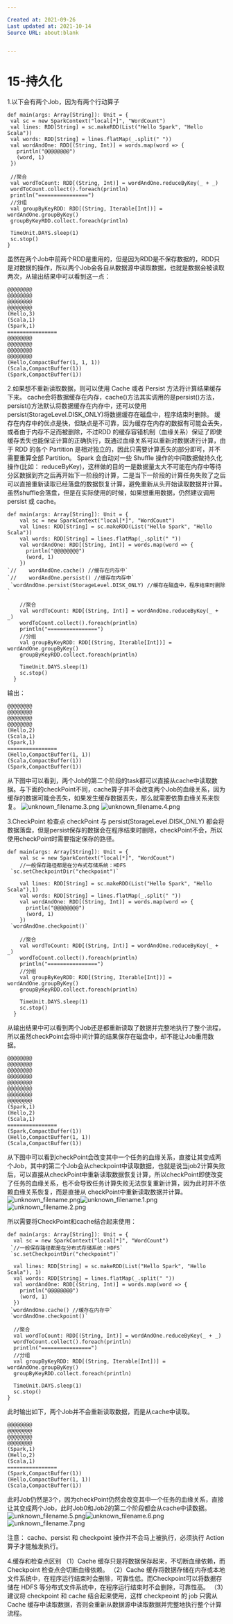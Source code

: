 ```yaml
---

Created at: 2021-09-26
Last updated at: 2021-10-14
Source URL: about:blank


---
```


# 15-持久化


1.以下会有两个Job，因为有两个行动算子
```
def main(args: Array[String]): Unit = {
 val sc = new SparkContext("local[*]", "WordCount")
 val lines: RDD[String] = sc.makeRDD(List("Hello Spark", "Hello Scala"))
 val words: RDD[String] = lines.flatMap(_.split(" "))
 val wordAndOne: RDD[(String, Int)] = words.map(word => {
   println("@@@@@@@@")
   (word, 1)
 })

 //聚合
 val wordToCount: RDD[(String, Int)] = wordAndOne.reduceByKey(_ + _)
 wordToCount.collect().foreach(println)
 println("================")
 //分组
 val groupByKeyRDD: RDD[(String, Iterable[Int])] = wordAndOne.groupByKey()
 groupByKeyRDD.collect.foreach(println)

 TimeUnit.DAYS.sleep(1)
 sc.stop()
}
```
虽然在两个Job中前两个RDD是重用的，但是因为RDD是不保存数据的，RDD只是对数据的操作，所以两个Job会各自从数据源中读取数据，也就是数据会被读取两次，从输出结果中可以看到这一点：
```
@@@@@@@@
@@@@@@@@
@@@@@@@@
@@@@@@@@
(Hello,3)
(Scala,1)
(Spark,1)
================
@@@@@@@@
@@@@@@@@
@@@@@@@@
@@@@@@@@
(Hello,CompactBuffer(1, 1, 1))
(Scala,CompactBuffer(1))
(Spark,CompactBuffer(1))
```

2.如果想不重新读取数据，则可以使用 Cache 或者 Persist 方法将计算结果缓存下来。
cache会将数据缓存在内存，cache()方法其实调用的是persist()方法，persist()方法默认将数据缓存在内存中，还可以使用persist(StorageLevel.DISK\_ONLY)将数据缓存在磁盘中，程序结束时删除。
缓存在内存中的优点是快，但缺点是不可靠，因为缓存在内存的数据有可能会丢失，或者由于内存不足而被删除，不过RDD 的缓存容错机制（血缘关系）保证了即使缓存丢失也能保证计算的正确执行，既通过血缘关系可以重新对数据进行计算，由于 RDD 的各个 Partition 是相对独立的，因此只需要计算丢失的部分即可，并不需要重算全部 Partition。
Spark 会自动对一些 Shuffle 操作的中间数据做持久化操作(比如： reduceByKey)，这样做的目的一是数据量太大不可能在内存中等待分区数据到齐之后再开始下一阶段的计算，二是当下一阶段的计算任务失败了之后可以直接重新读取已经落盘的数据恢复计算，避免重新从头开始读取数据并计算。虽然shuffle会落盘，但是在实际使用的时候，如果想重用数据，仍然建议调用 persist 或 cache。
```
def main(args: Array[String]): Unit = {
    val sc = new SparkContext("local[*]", "WordCount")
    val lines: RDD[String] = sc.makeRDD(List("Hello Spark", "Hello Scala"))
    val words: RDD[String] = lines.flatMap(_.split(" "))
    val wordAndOne: RDD[(String, Int)] = words.map(word => {
      println("@@@@@@@@")
      (word, 1)
    })
`//    wordAndOne.cache() //缓存在内存中`
`//    wordAndOne.persist() //缓存在内存中`
 `wordAndOne.persist(StorageLevel.DISK_ONLY) //缓存在磁盘中，程序结束时删除`

    //聚合
    val wordToCount: RDD[(String, Int)] = wordAndOne.reduceByKey(_ + _)
    wordToCount.collect().foreach(println)
    println("================")
    //分组
    val groupByKeyRDD: RDD[(String, Iterable[Int])] = wordAndOne.groupByKey()
    groupByKeyRDD.collect.foreach(println)

    TimeUnit.DAYS.sleep(1)
    sc.stop()
  }
```
输出：
```
@@@@@@@@
@@@@@@@@
@@@@@@@@
@@@@@@@@
(Hello,2)
(Scala,1)
(Spark,1)
================
(Hello,CompactBuffer(1, 1))
(Scala,CompactBuffer(1))
(Spark,CompactBuffer(1))
```
从下图中可以看到，两个Job的第二个阶段的task都可以直接从cache中读取数据。与下面的checkPoint不同，cache算子并不会改变两个Job的血缘关系，因为缓存的数据可能会丢失，如果发生缓存数据丢失，那么就需要依靠血缘关系来恢复。
![unknown_filename.3.png](./_resources/15-持久化.resources/unknown_filename.3.png) ![unknown_filename.4.png](./_resources/15-持久化.resources/unknown_filename.4.png)

3.CheckPoint 检查点
checkPoint 与 persist(StorageLevel.DISK\_ONLY) 都会将数据落盘，但是persist保存的数据会在程序结束时删除，checkPoint不会，所以使用checkPoint时需要指定保存的路径。
```
def main(args: Array[String]): Unit = {
    val sc = new SparkContext("local[*]", "WordCount")
    //一般保存路径都是在分布式存储系统：HDFS
 `sc.setCheckpointDir("checkpoint")`

    val lines: RDD[String] = sc.makeRDD(List("Hello Spark", "Hello Scala"),1)
    val words: RDD[String] = lines.flatMap(_.split(" "))
    val wordAndOne: RDD[(String, Int)] = words.map(word => {
      println("@@@@@@@@")
      (word, 1)
    })
 `wordAndOne.checkpoint()`

    //聚合
    val wordToCount: RDD[(String, Int)] = wordAndOne.reduceByKey(_ + _)
    wordToCount.collect().foreach(println)
    println("================")
    //分组
    val groupByKeyRDD: RDD[(String, Iterable[Int])] = wordAndOne.groupByKey()
    groupByKeyRDD.collect.foreach(println)

    TimeUnit.DAYS.sleep(1)
    sc.stop()
  }
```
从输出结果中可以看到两个Job还是都重新读取了数据并完整地执行了整个流程，所以虽然checkPoint会将中间计算的结果保存在磁盘中，却不能让Job重用数据。
```
@@@@@@@@
@@@@@@@@
@@@@@@@@
@@@@@@@@
@@@@@@@@
@@@@@@@@
@@@@@@@@
@@@@@@@@
(Spark,1)
(Hello,2)
(Scala,1)
================
(Spark,CompactBuffer(1))
(Hello,CompactBuffer(1, 1))
(Scala,CompactBuffer(1))
```
从下图中可以看到checkPoint会改变其中一个任务的血缘关系，直接让其变成两个Job，其中的第二个Job会从checkpoint中读取数据，也就是说当job2计算失败后，可以直接从checkPoint中重新读取数据恢复计算，所以checkPoint即使改变了任务的血缘关系，也不会导致任务计算失败无法恢复重新计算，因为此时并不依赖血缘关系恢复，而是直接从 checkPoint中重新读取数据并计算。
![unknown_filename.png](./_resources/15-持久化.resources/unknown_filename.png)![unknown_filename.1.png](./_resources/15-持久化.resources/unknown_filename.1.png)![unknown_filename.2.png](./_resources/15-持久化.resources/unknown_filename.2.png)

所以需要将CheckPoint和cache结合起来使用：
```
def main(args: Array[String]): Unit = {
  val sc = new SparkContext("local[*]", "WordCount")
 `//一般保存路径都是在分布式存储系统：HDFS`
 `sc.setCheckpointDir("checkpoint")`

  val lines: RDD[String] = sc.makeRDD(List("Hello Spark", "Hello Scala"), 1)
  val words: RDD[String] = lines.flatMap(_.split(" "))
  val wordAndOne: RDD[(String, Int)] = words.map(word => {
    println("@@@@@@@@")
    (word, 1)
  })
 `wordAndOne.cache() //缓存在内存中`
 `wordAndOne.checkpoint()`

  //聚合
  val wordToCount: RDD[(String, Int)] = wordAndOne.reduceByKey(_ + _)
  wordToCount.collect().foreach(println)
  println("================")
  //分组
  val groupByKeyRDD: RDD[(String, Iterable[Int])] = wordAndOne.groupByKey()
  groupByKeyRDD.collect.foreach(println)

  TimeUnit.DAYS.sleep(1)
  sc.stop()
}
```
此时输出如下，两个Job并不会重新读取数据，而是从cache中读取。
```
@@@@@@@@
@@@@@@@@
@@@@@@@@
@@@@@@@@
(Spark,1)
(Hello,2)
(Scala,1)
================
(Spark,CompactBuffer(1))
(Hello,CompactBuffer(1, 1))
(Scala,CompactBuffer(1))
```
此时Job仍然是3个，因为checkPoint仍然会改变其中一个任务的血缘关系，直接让其变成两个Job，此时Job0和Job2的第二个阶段都会从cache中读数据。
![unknown_filename.5.png](./_resources/15-持久化.resources/unknown_filename.5.png)![unknown_filename.6.png](./_resources/15-持久化.resources/unknown_filename.6.png)![unknown_filename.7.png](./_resources/15-持久化.resources/unknown_filename.7.png)

注意： cache、persist 和 checkpoint 操作并不会马上被执行，必须执行 Action 算子才能触发执行。

4.缓存和检查点区别
（1）Cache 缓存只是将数据保存起来，不切断血缘依赖，而Checkpoint 检查点会切断血缘依赖。
（2）Cache 缓存将数据存储在内存或本地文件系统中，在程序运行结束时会删除，可靠性低。而Checkpoint可以将数据存储在 HDFS 等分布式文件系统中，在程序运行结束时不会删除，可靠性高。
（3）建议将 checkpoint 和 cache 结合起来使用，这样 checkpeoint 的 job 只需从 Cache 缓存中读取数据，否则会重新从数据源中读取数据并完整地执行整个计算流程。


